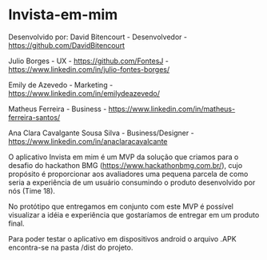 # Invista-em-mim

Desenvolvido por:
David Bitencourt - Desenvolvedor -
https://github.com/DavidBitencourt

Julio Borges - UX -
https://github.com/FontesJ - 
https://www.linkedin.com/in/julio-fontes-borges/

Emily de Azevedo  - Marketing -
https://www.linkedin.com/in/emilydeazevedo/

Matheus Ferreira - Business -
https://www.linkedin.com/in/matheus-ferreira-santos/

Ana Clara Cavalgante Sousa Silva - Business/Designer -
https://www.linkedin.com/in/anaclaracavalcante

O aplicativo Invista em mim é um MVP da solução que criamos para o desafio do hackathon BMG (https://www.hackathonbmg.com.br/), cujo propósito é proporcionar aos avaliadores uma pequena parcela de como seria a experiência de um usuário consumindo o produto desenvolvido por nós (Time 18).

No protótipo que entregamos em conjunto com este MVP é possível visualizar a idéia e experiência que gostaríamos de entregar em um produto final.

Para poder testar o aplicativo em dispositivos android o arquivo .APK encontra-se na pasta /dist do projeto.
